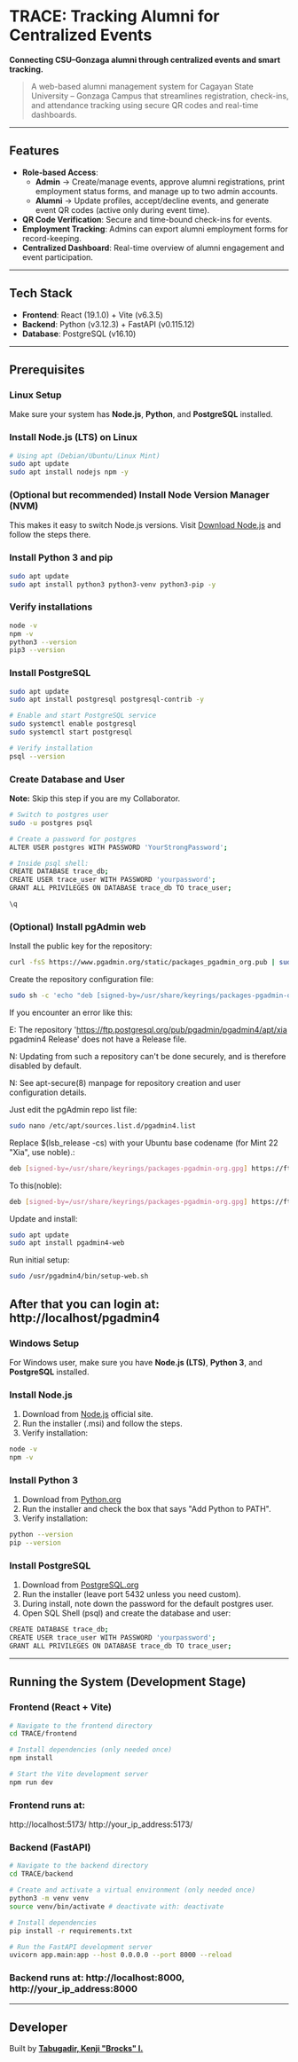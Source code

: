 # TRACE: Tracking Alumni for Centralized Events
**Connecting CSU–Gonzaga alumni through centralized events and smart tracking.**

> A web-based alumni management system for Cagayan State University – Gonzaga Campus that streamlines registration, check-ins, and attendance tracking using secure QR codes and real-time dashboards.

---

## Features  
- **Role-based Access**:  
  - **Admin** → Create/manage events, approve alumni registrations, print employment status forms, and manage up to two admin accounts.  
  - **Alumni** → Update profiles, accept/decline events, and generate event QR codes (active only during event time).  
- **QR Code Verification**: Secure and time-bound check-ins for events.  
- **Employment Tracking**: Admins can export alumni employment forms for record-keeping.  
- **Centralized Dashboard**: Real-time overview of alumni engagement and event participation.  

---

## Tech Stack  
- **Frontend**: React (19.1.0) + Vite (v6.3.5) 
- **Backend**: Python (v3.12.3) + FastAPI (v0.115.12)  
- **Database**: PostgreSQL (v16.10)

---

## Prerequisites 

### Linux Setup
Make sure your system has **Node.js**, **Python**, and **PostgreSQL** installed.

### Install Node.js (LTS) on Linux
```bash
# Using apt (Debian/Ubuntu/Linux Mint)
sudo apt update
sudo apt install nodejs npm -y
```

### (Optional but recommended) Install Node Version Manager (NVM)
This makes it easy to switch Node.js versions. 
Visit [Download Node.js](https://nodejs.org/en/download) and follow the steps there.

### Install Python 3 and pip
```bash
sudo apt update
sudo apt install python3 python3-venv python3-pip -y
```

### Verify installations
```bash
node -v
npm -v
python3 --version
pip3 --version
```

### Install PostgreSQL
```bash
sudo apt update
sudo apt install postgresql postgresql-contrib -y

# Enable and start PostgreSQL service
sudo systemctl enable postgresql
sudo systemctl start postgresql

# Verify installation
psql --version
```

### Create Database and User
**Note:** Skip this step if you are my Collaborator.
```bash
# Switch to postgres user
sudo -u postgres psql

# Create a password for postgres
ALTER USER postgres WITH PASSWORD 'YourStrongPassword';

# Inside psql shell:
CREATE DATABASE trace_db;
CREATE USER trace_user WITH PASSWORD 'yourpassword';
GRANT ALL PRIVILEGES ON DATABASE trace_db TO trace_user;

\q
```

### (Optional) Install pgAdmin web
Install the public key for the repository:
```bash
curl -fsS https://www.pgadmin.org/static/packages_pgadmin_org.pub | sudo gpg --dearmor -o /usr/share/keyrings/packages-pgadmin-org.gpg
```

Create the repository configuration file:
```bash
sudo sh -c 'echo "deb [signed-by=/usr/share/keyrings/packages-pgadmin-org.gpg] https://ftp.postgresql.org/pub/pgadmin/pgadmin4/apt/$(lsb_release -cs) pgadmin4 main" > /etc/apt/sources.list.d/pgadmin4.list && apt update'
```

If you encounter an error like this:

E: The repository 'https://ftp.postgresql.org/pub/pgadmin/pgadmin4/apt/xia pgadmin4 Release' does not have a Release file. 

N: Updating from such a repository can't be done securely, and is therefore disabled by default. 

N: See apt-secure(8) manpage for repository creation and user configuration details.

Just edit the pgAdmin repo list file:
```bash
sudo nano /etc/apt/sources.list.d/pgadmin4.list
```

Replace $(lsb_release -cs) with your Ubuntu base codename (for Mint 22 "Xia", use noble).:
```bash
deb [signed-by=/usr/share/keyrings/packages-pgadmin-org.gpg] https://ftp.postgresql.org/pub/pgadmin/pgadmin4/apt/xia pgadmin4 main
```

To this(noble):
```bash
deb [signed-by=/usr/share/keyrings/packages-pgadmin-org.gpg] https://ftp.postgresql.org/pub/pgadmin/pgadmin4/apt/noble pgadmin4 main
```

Update and install:
```bash
sudo apt update
sudo apt install pgadmin4-web
```

Run initial setup:
```bash
sudo /usr/pgadmin4/bin/setup-web.sh
```

After that you can login at: **http://localhost/pgadmin4**
---

### Windows Setup
For Windows user, make sure you have **Node.js (LTS)**, **Python 3**, and **PostgreSQL** installed.

### Install Node.js
1. Download from [Node.js](https://nodejs.org/en/download) official site.
2. Run the installer (.msi) and follow the steps.
3. Verify installation:
```bash
node -v
npm -v
```

### Install Python 3
1. Download from [Python.org](https://www.python.org/downloads/)
2. Run the installer and check the box that says "Add Python to PATH".
3. Verify installation:
```bash
python --version
pip --version
```

### Install PostgreSQL
1. Download from [PostgreSQL.org](https://www.pgadmin.org/download/pgadmin-4-windows/)
2. Run the installer (leave port 5432 unless you need custom).
3. During install, note down the password for the default postgres user.
4. Open SQL Shell (psql) and create the database and user:
```bash
CREATE DATABASE trace_db;
CREATE USER trace_user WITH PASSWORD 'yourpassword';
GRANT ALL PRIVILEGES ON DATABASE trace_db TO trace_user;
```

---

## Running the System (Development Stage)

### Frontend (React + Vite)
```bash
# Navigate to the frontend directory
cd TRACE/frontend

# Install dependencies (only needed once)
npm install

# Start the Vite development server
npm run dev
```
### Frontend runs at: 
http://localhost:5173/
http://your_ip_address:5173/

### Backend (FastAPI)
```bash
# Navigate to the backend directory
cd TRACE/backend

# Create and activate a virtual environment (only needed once)
python3 -m venv venv
source venv/bin/activate # deactivate with: deactivate

# Install dependencies
pip install -r requirements.txt

# Run the FastAPI development server
uvicorn app.main:app --host 0.0.0.0 --port 8000 --reload
```
### Backend runs at: http://localhost:8000, http://your_ip_address:8000

---

## Developer
Built by [**Tabugadir, Kenji "Brocks" I.**](https://www.facebook.com/Wackyfu/)